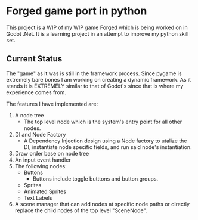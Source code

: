 # Forged game port in python

This project is a WIP of my WIP game Forged which is being worked on in Godot .Net. It is a learning project in an attempt to improve my python skill set.

## Current Status
The "game" as it was is still in the framework process. Since pygame is extremely bare bones I am working on creating a dynamic framework. As it stands it is EXTREMELY similar to that of Godot's since that is where my experience comes from. 

The features I have implemented are:

1. A node tree
   - The top level node which is the system's entry point for all other nodes.
2. DI and Node Factory
   - A Dependency Injection design using a Node factory to utalize the DI, instantiate node specific fields, and run said node's instantiation.
3. Draw order base on node tree
4. An input event handler
5. The following nodes:
   - Buttons
     - Buttons include toggle butttons and button groups.
   - Sprites
   - Animated Sprites
   - Text Labels
6. A scene manager that can add nodes at specific node paths or directly replace the child nodes of the top level "SceneNode".
